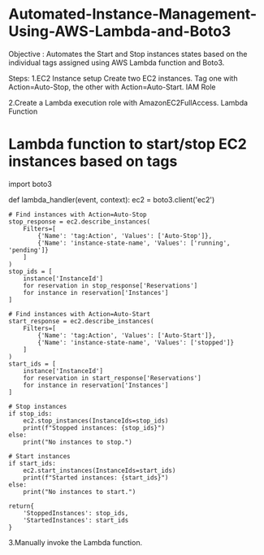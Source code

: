 # Automated-Instance-Management-Using-AWS-Lambda-and-Boto3

Objective : Automates the Start and Stop instances states based on the individual tags assigned using AWS Lambda function and Boto3.

Steps:
1.EC2 Instance setup
  Create two EC2 instances.
Tag one with Action=Auto-Stop, the other with Action=Auto-Start.
IAM Role

2.Create a Lambda execution role with AmazonEC2FullAccess.
Lambda Function
# Lambda function to start/stop EC2 instances based on tags
import boto3

def lambda_handler(event, context):
    ec2 = boto3.client('ec2')
    
    # Find instances with Action=Auto-Stop
    stop_response = ec2.describe_instances(
        Filters=[
            {'Name': 'tag:Action', 'Values': ['Auto-Stop']},
            {'Name': 'instance-state-name', 'Values': ['running', 'pending']}
        ]
    )
    stop_ids = [
        instance['InstanceId']
        for reservation in stop_response['Reservations']
        for instance in reservation['Instances']
    ]
    
    # Find instances with Action=Auto-Start
    start_response = ec2.describe_instances(
        Filters=[
            {'Name': 'tag:Action', 'Values': ['Auto-Start']},
            {'Name': 'instance-state-name', 'Values': ['stopped']}
        ]
    )
    start_ids = [
        instance['InstanceId']
        for reservation in start_response['Reservations']
        for instance in reservation['Instances']
    ]
    
    # Stop instances
    if stop_ids:
        ec2.stop_instances(InstanceIds=stop_ids)
        print(f"Stopped instances: {stop_ids}")
    else:
        print("No instances to stop.")
    
    # Start instances
    if start_ids:
        ec2.start_instances(InstanceIds=start_ids)
        print(f"Started instances: {start_ids}")
    else:
        print("No instances to start.")

    return{
        'StoppedInstances': stop_ids,
        'StartedInstances': start_ids
    }
    
3.Manually invoke the Lambda function.
